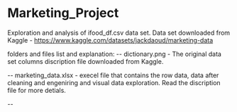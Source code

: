 # Marketing_Project
Exploration and analysis of ifood_df.csv data set.
Data set downloaded from Kaggle - https://www.kaggle.com/datasets/jackdaoud/marketing-data

folders and files list and explanation:
-- dictionary.png - The original data set columns discription file downloaded from Kaggle.

-- marketing_data.xlsx - execel file that contains the row data, data after cleaning and engeniring and visual data exploration.
                         Read the discription file for more detials.
                         
-- 

